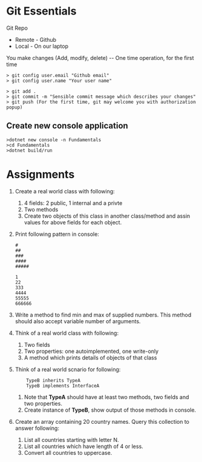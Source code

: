 # Git Essentials

Git Repo
- Remote - Github
- Local  - On our laptop

You make changes (Add, modify, delete)
-- One time operation, for the first time
``` 
> git config user.email "Github email"
> git config user.name "Your user name"
```
```
> git add .
> git commit -m "Sensible commit message which describes your changes"
> git push (For the first time, git may welcome you with authorization popup)
```

## Create new console application
```
>dotnet new console -n Fundamentals
>cd Fundamentals
>dotnet build/run
```

# Assignments
1. Create a real world class with following:
    1. 4 fields: 2 public, 1 internal and a privte
    1. Two methods
    1. Create two objects of this class in another class/method and assin values for above fields for each object.
1. Print following pattern in console:
    ```
    #
    ##
    ###
    ####
    #####
    ```
    ```
    1
    22
    333
    4444
    55555
    666666

    ```

1. Write a method to find min and max of supplied numbers. This method should also accept variable number of arguments.

1. Think of a real world class with following:
    1. Two fields
    1. Two properties: one autoimplemented, one write-only
    1. A method which prints details of objects of that class

1. Think of a real world scnario for following:
    ``` 
        TypeB inherits TypeA
        TypeB implements InterfaceA
    ```
    1. Note that **TypeA** should have at least two methods, two fields and two properties.
    1. Create instance of **TypeB**, show output of those methods in console.
1. Create an array containing 20 country names. Query this collection to answer following:
    1. List all countries starting with letter N.
    1. List all countries which have length of 4 or less.
    1. Convert all countries to uppercase.
